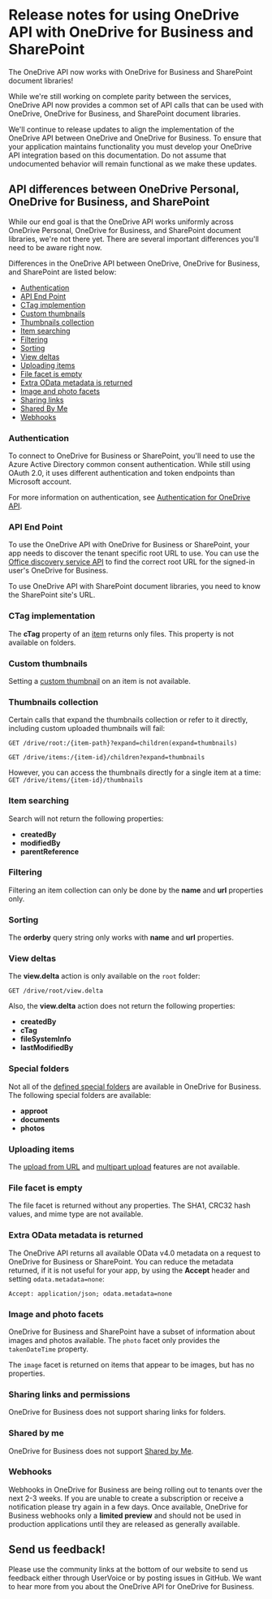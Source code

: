 # Release notes for using OneDrive API with OneDrive for Business and SharePoint

The OneDrive API now works with OneDrive for Business and SharePoint document libraries!

While we're still working on complete parity between the services, OneDrive API
now provides a common set of API calls that can be used with OneDrive, OneDrive
for Business, and SharePoint document libraries.

We'll continue to release updates to align the implementation of the
OneDrive API between OneDrive and OneDrive for Business. To ensure that your
application maintains functionality you must develop your OneDrive API
integration based on this documentation. Do not assume that undocumented
behavior will remain functional as we make these updates.

## API differences between OneDrive Personal, OneDrive for Business, and SharePoint

While our end goal is that the OneDrive API works uniformly across OneDrive Personal,
OneDrive for Business, and SharePoint document libraries, we're not there yet.
There are several important differences you'll need to be aware right now.

Differences in the OneDrive API between OneDrive, OneDrive for Business, and SharePoint
are listed below:

* [Authentication](#authentication)
* [API End Point](#api-end-point)
* [CTag implemention](#ctag-implementation)
* [Custom thumbnails](#custom-thumbnails)
* [Thumbnails collection](#thumbnails-collection)
* [Item searching](#item-searching)
* [Filtering](#filtering)
* [Sorting](#sorting)
* [View deltas](#view-deltas)
* [Uploading items](#uploading-items)
* [File facet is empty](#file-facet-is-empty)
* [Extra OData metadata is returned](#extra-odata-metadata-is-returned)
* [Image and photo facets](#image-and-photo-facets)
* [Sharing links](#sharing-links-and-permissions)
* [Shared By Me](#shared-by-me)
* [Webhooks](#webhooks)

### Authentication

To connect to OneDrive for Business or SharePoint, you'll need to use the Azure Active Directory
common consent authentication. While still using OAuth 2.0, it uses different
authentication and token endpoints than Microsoft account.

For more information on authentication, see [Authentication for OneDrive API](../auth/readme.md).

### API End Point

To use the OneDrive API with OneDrive for Business or SharePoint, your app needs
to discover the tenant specific root URL to use. You can use the [Office discovery service API][discover-api]
to find the correct root URL for the signed-in user's OneDrive for Business.

To use OneDrive API with SharePoint document libraries, you need to know
the SharePoint site's URL.

[discover-api]: https://msdn.microsoft.com/en-us/office/office365/api/discovery-service-rest-operations

### CTag implementation

The **cTag** property of an [item](../resources/item.md) returns only files. This property is not available on folders.

### Custom thumbnails

Setting a [custom thumbnail](../items/thumbnails.md) on an item is not available.

### Thumbnails collection

Certain calls that expand the thumbnails collection or refer to it directly, including
custom uploaded thumbnails will fail:

`GET /drive/root:/{item-path}?expand=children(expand=thumbnails)`

`GET /drive/items:/{item-id}/children?expand=thumbnails`

However, you can access the thumbnails directly for a single item at a time:
`GET /drive/items/{item-id}/thumbnails`

### Item searching

Search will not return the following properties:

* **createdBy**
* **modifiedBy**
* **parentReference**

### Filtering

Filtering an item collection can only be done by the **name** and **url** properties only.

### Sorting

The **orderby** query string only works with **name** and **url** properties.

### View deltas

The **view.delta** action is only available on the `root` folder:

```http
GET /drive/root/view.delta
```

Also, the **view.delta** action does not return the following properties:

* **createdBy**
* **cTag**
* **fileSystemInfo**
* **lastModifiedBy**

### Special folders

Not all of the [defined special folders](../items/special_folders.md) are
available in OneDrive for Business. The following special folders are available:

* **approot**
* **documents**
* **photos**

### Uploading items

The [upload from URL](../items/upload_url.md) and [multipart upload](../items/upload_post.md)
features are not available.

### File facet is empty

The file facet is returned without any properties. The SHA1, CRC32 hash values, and mime type are not available.

### Extra OData metadata is returned

The OneDrive API returns all available OData v4.0 metadata on a request to
OneDrive for Business or SharePoint. You can reduce the metadata returned, if
it is not useful for your app, by using the **Accept** header and setting
`odata.metadata=none`:

```
Accept: application/json; odata.metadata=none
```

### Image and photo facets

OneDrive for Business and SharePoint have a subset of information about images
and photos available. The `photo` facet only provides the `takenDateTime` property.

The `image` facet is returned on items that appear to be images, but has no properties.

### Sharing links and permissions

OneDrive for Business does not support sharing links for folders.

### Shared by me

OneDrive for Business does not support [Shared by Me](../drives/shared_by_me.md).

### Webhooks

Webhooks in OneDrive for Business are being rolling out to tenants
over the next 2-3 weeks. If you are unable to create a subscription or receive
a notification please try again in a few days. Once available, OneDrive for
Business webhooks only a **limited preview** and should not be used in production
applications until they are released as generally available.

## Send us feedback!

Please use the community links at the bottom of our website to send us feedback
either through UserVoice or by posting issues in GitHub. We want to hear more
from you about the OneDrive API for OneDrive for Business.

<!-- {
  "type": "#page.annotation",
  "description": "Read more about the differences in using OneDrive API with OneDrive for Business",
  "keywords": "release,notes,onedrive,onedrive for business,od4b,odb,files api,files api v2",
  "section": "documentation",
  "tocPath": "OneDrive for Business/Release Notes"
} -->
